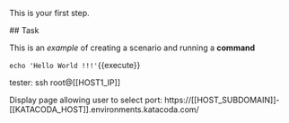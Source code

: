 This is your first step.

## Task

This is an _example_ of creating a scenario and running a **command**

`echo 'Hello World !!!'`{{execute}}

tester:
ssh root@[[HOST1_IP]]

Display page allowing user to select port:
https://[[HOST_SUBDOMAIN]]-[[KATACODA_HOST]].environments.katacoda.com/

